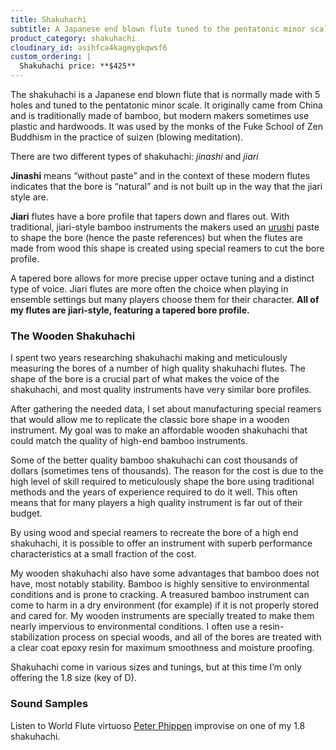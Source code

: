 ```yaml
---
title: Shakuhachi
subtitle: A Japanese end blown flute tuned to the pentatonic minor scale
product_category: shakuhachi
cloudinary_id: asihfca4kagmygkqwsf6
custom_ordering: |
  Shakuhachi price: **$425**
---
```


The shakuhachi is a Japanese end blown flute that is normally made with 5 holes and tuned to the pentatonic minor scale. It originally came from China and is traditionally made of bamboo, but modern makers sometimes use plastic and hardwoods. It was used by the monks of the Fuke School of Zen Buddhism in the practice of suizen (blowing meditation).

There are two different types of shakuhachi: _jinashi_ and _jiari_

**Jinashi** means “without paste” and in the context of these modern flutes indicates that the bore is “natural” and is not built up in the way that the jiari style are.

**Jiari** flutes have a bore profile that tapers down and flares out. With traditional, jiari-style bamboo instruments the makers used an [urushi](http://en.wikipedia.org/wiki/Toxicodendron_vernicifluum) paste to shape the bore (hence the paste references) but when the flutes are made from wood this shape is created using special reamers to cut the bore profile.

A tapered bore allows for more precise upper octave tuning and a distinct type of voice. Jiari flutes are more often the choice when playing in ensemble settings but many players choose them for their character.  **All of my flutes are jiari-style, featuring a tapered bore profile.**

### The Wooden Shakuhachi

I spent two years researching shakuhachi making and meticulously measuring the bores of a number of high quality shakuhachi flutes.  The shape of the bore is a crucial part of what makes the voice of the shakuhachi, and most quality instruments have very similar bore profiles.

After gathering the needed data, I set about manufacturing special reamers that would allow me to replicate the classic bore shape in a wooden instrument.  My goal was to make an affordable wooden shakuhachi that could match the quality of high-end bamboo instruments.

Some of the better quality bamboo shakuhachi can cost thousands of dollars (sometimes tens of thousands).  The reason for the cost is due to the high level of skill required to meticulously shape the bore using traditional methods and the years of experience required to do it well.  This often means that for many players a high quality instrument is far out of their budget.

By using wood and special reamers to recreate the bore of a high end shakuhachi, it is possible to offer an instrument with superb performance characteristics at a small fraction of the cost.

My wooden shakuhachi also have some advantages that bamboo does not have, most notably stability.  Bamboo is highly sensitive to environmental conditions and is prone to cracking.  A treasured bamboo instrument can come to harm in a dry environment (for example) if it is not properly stored and cared for.   My wooden instruments are specially treated to make them nearly impervious to environmental conditions.  I often use a resin-stabilization process on special woods, and all of the bores are treated with a clear coat epoxy resin for maximum smoothness and moisture proofing.  

Shakuhachi come in various sizes and tunings, but at this time I’m only offering the 1.8 size (key of D).

### Sound Samples

Listen to World Flute virtuoso [Peter Phippen](http://www.peterphippen.com/) improvise on one of my 1.8 shakuhachi.
